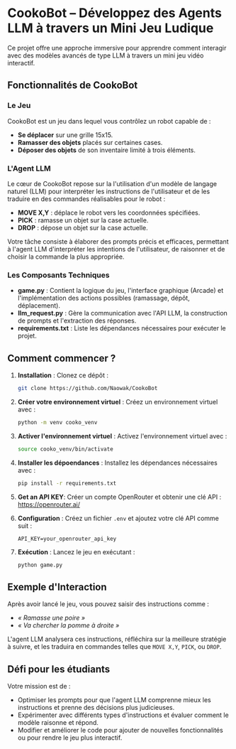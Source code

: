 # CookoBot – Développez des Agents LLM à travers un Mini Jeu Ludique

Ce projet offre une approche immersive pour apprendre comment interagir avec des modèles avancés de type LLM à travers un mini jeu vidéo interactif.

## Fonctionnalités de CookoBot

### Le Jeu
CookoBot est un jeu dans lequel vous contrôlez un robot capable de :
- **Se déplacer** sur une grille 15x15.
- **Ramasser des objets** placés sur certaines cases.
- **Déposer des objets** de son inventaire limité à trois éléments.

### L'Agent LLM
Le cœur de CookoBot repose sur la l'utilisation d'un modèle de langage naturel (LLM) pour interpréter les instructions de l'utilisateur et de les traduire en des commandes réalisables pour le robot :
- **MOVE X,Y** : déplace le robot vers les coordonnées spécifiées.
- **PICK** : ramasse un objet sur la case actuelle.
- **DROP** : dépose un objet sur la case actuelle.

Votre tâche consiste à élaborer des prompts précis et efficaces, permettant à l'agent LLM d'interpréter les intentions de l'utilisateur, de raisonner et de choisir la commande la plus appropriée.

### Les Composants Techniques
- **game.py** : Contient la logique du jeu, l'interface graphique (Arcade) et l'implémentation des actions possibles (ramassage, dépôt, déplacement).
- **llm_request.py** : Gère la communication avec l'API LLM, la construction de prompts et l'extraction des réponses.
- **requirements.txt** : Liste les dépendances nécessaires pour exécuter le projet.

## Comment commencer ?

1. **Installation** : Clonez ce dépôt :
   ```bash
   git clone https://github.com/Naowak/CookoBot
   ```

2. **Créer votre environnement virtuel** : Créez un environnement virtuel avec :
   ```bash
   python -m venv cooko_venv
   ```

3. **Activer l'environnement virtuel** : Activez l'environnement virtuel avec :
   ```bash
   source cooko_venv/bin/activate
   ```

4. **Installer les dépoendances** : Installez les dépendances nécessaires avec :
   ```bash
   pip install -r requirements.txt
   ```

5. **Get an API KEY**: Créer un compte OpenRouter et obtenir une clé API : https://openrouter.ai/

6. **Configuration** : Créez un fichier `.env` et ajoutez votre clé API comme suit :
   ```env
   API_KEY=your_openrouter_api_key
   ```

7. **Exécution** : Lancez le jeu en exécutant :
   ```bash
   python game.py
   ```

## Exemple d'Interaction
Après avoir lancé le jeu, vous pouvez saisir des instructions comme :
- *« Ramasse une poire »*
- *« Va chercher la pomme à droite »*

L'agent LLM analysera ces instructions, réfléchira sur la meilleure stratégie à suivre, et les traduira en commandes telles que `MOVE X,Y`, `PICK`, ou `DROP`.

## Défi pour les étudiants

Votre mission est de :
- Optimiser les prompts pour que l'agent LLM comprenne mieux les instructions et prenne des décisions plus judicieuses.
- Expérimenter avec différents types d'instructions et évaluer comment le modèle raisonne et répond.
- Modifier et améliorer le code pour ajouter de nouvelles fonctionnalités ou pour rendre le jeu plus interactif.


